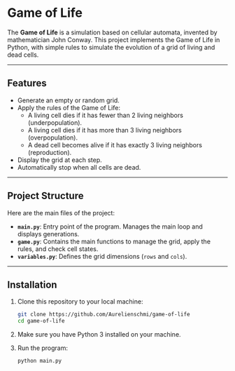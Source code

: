 # Game of Life

The **Game of Life** is a simulation based on cellular automata, invented by mathematician John Conway. This project implements the Game of Life in Python, with simple rules to simulate the evolution of a grid of living and dead cells.

---

## Features

- Generate an empty or random grid.
- Apply the rules of the Game of Life:
  - A living cell dies if it has fewer than 2 living neighbors (underpopulation).
  - A living cell dies if it has more than 3 living neighbors (overpopulation).
  - A dead cell becomes alive if it has exactly 3 living neighbors (reproduction).
- Display the grid at each step.
- Automatically stop when all cells are dead.

---

## Project Structure

Here are the main files of the project:

- **`main.py`**: Entry point of the program. Manages the main loop and displays generations.
- **`game.py`**: Contains the main functions to manage the grid, apply the rules, and check cell states.
- **`variables.py`**: Defines the grid dimensions (`rows` and `cols`).

---

## Installation

1. Clone this repository to your local machine:
   ```bash
   git clone https://github.com/Aurelienschmi/game-of-life
   cd game-of-life
    ```

2. Make sure you have Python 3 installed on your machine.

3. Run the program:
    ```bash
    python main.py
    ```
    

